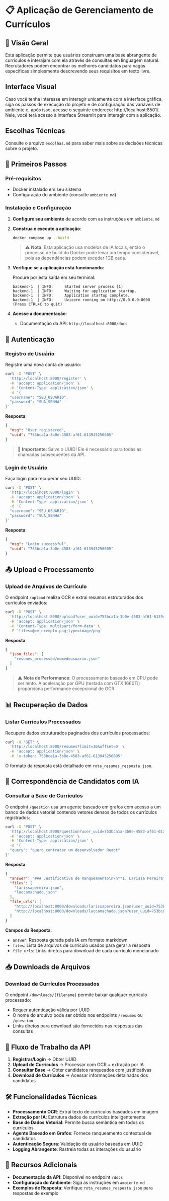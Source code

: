 # 📋 Aplicação de Gerenciamento de Currículos

## 🎯 Visão Geral

Esta aplicação permite que usuários construam uma base abrangente de currículos e interajam com ela através de consultas em linguagem natural. Recrutadores podem encontrar os melhores candidatos para vagas específicas simplesmente descrevendo seus requisitos em texto livre.

## Interface Visual 

Caso você tenha interesse em interagir unicamente com a interface gráfica, siga os passos de execução do projeto e de configuração das variáveis de ambiente e, após isso, acesse o seguinte endereço: http://localhost:8501/. Nele, você terá acesso à interface Streamlit para interagir com a aplicação.

## Escolhas Técnicas

Consulte o arquivo `escolhas.md` para saber mais sobre as decisões técnicas sobre o projeto.

## 🚀 Primeiros Passos

### Pré-requisitos

- Docker instalado em seu sistema
- Configuração do ambiente (consulte `ambiente.md`)

### Instalação e Configuração

1. **Configure seu ambiente** de acordo com as instruções em `ambiente.md`

2. **Construa e execute a aplicação**:
   ```bash
   docker compose up --build
   ```

   > ⚠️ **Nota**: Esta aplicação usa modelos de IA locais, então o processo de build do Docker pode levar um tempo considerável, pois as dependências podem exceder 1GB cada.

3. **Verifique se a aplicação está funcionando**:
   
   Procure por esta saída em seu terminal:
   ```
   backend-1  | INFO:     Started server process [1]
   backend-1  | INFO:     Waiting for application startup.
   backend-1  | INFO:     Application startup complete.
   backend-1  | INFO:     Uvicorn running on http://0.0.0.0:8000 (Press CTRL+C to quit)
   ```

4. **Acesse a documentação**:
   - Documentação da API: `http://localhost:8000/docs`

## 🔐 Autenticação

### Registro de Usuário

Registre uma nova conta de usuário:

```bash
curl -X 'POST' \
  'http://localhost:8000/register' \
  -H 'accept: application/json' \
  -H 'Content-Type: application/json' \
  -d '{
  "username": "SEU_USUÁRIO",
  "password": "SUA_SENHA"
}'
```

**Resposta**:
```json
{
  "msg": "User registered",
  "uuid": "753bca1a-3b0e-4583-af61-613945256605"
}
```

> 🔑 **Importante**: Salve o UUID! Ele é necessário para todas as chamadas subsequentes da API.

### Login de Usuário

Faça login para recuperar seu UUID:

```bash
curl -X 'POST' \
  'http://localhost:8000/login' \
  -H 'accept: application/json' \
  -H 'Content-Type: application/json' \
  -d '{
  "username": "SEU_USUÁRIO",
  "password": "SUA_SENHA"
}'
```

**Resposta**:
```json
{
  "msg": "Login successful",
  "uuid": "753bca1a-3b0e-4583-af61-613945256605"
}
```

## 📤 Upload e Processamento

### Upload de Arquivos de Currículo

O endpoint `/upload` realiza OCR e extrai resumos estruturados dos currículos enviados:

```bash
curl -X 'POST' \
  'http://localhost:8000/upload?user_uuid=753bca1a-3b0e-4583-af61-613945256605' \
  -H 'accept: application/json' \
  -H 'Content-Type: multipart/form-data' \
  -F 'files=@cv_exemplo.png;type=image/png'
```

**Resposta**:
```json
{
  "json_files": [
    "resumes_processed/nomedousuario.json"
  ]
}
```

> ⚠️ **Nota de Performance**: O processamento baseado em CPU pode ser lento. A aceleração por GPU (testada com GTX 1660Ti) proporciona performance excepcional de OCR.

## 📊 Recuperação de Dados

### Listar Currículos Processados

Recupere dados estruturados paginados dos currículos processados:

```bash
curl -X 'GET' \
  'http://localhost:8000/resumes?limit=10&offset=0' \
  -H 'accept: application/json' \
  -H 'x-token: 753bca1a-3b0e-4583-af61-613945256605'
```

O formato da resposta está detalhado em `rota_resumes_resposta.json`.

## 🤖 Correspondência de Candidatos com IA

### Consultar a Base de Currículos

O endpoint `/question` usa um agente baseado em grafos com acesso a um banco de dados vetorial contendo vetores densos de todos os currículos registrados:

```bash
curl -X 'POST' \
  'http://localhost:8000/question?user_uuid=753bca1a-3b0e-4583-af61-613945256605' \
  -H 'accept: application/json' \
  -H 'Content-Type: application/json' \
  -d '{
  "query": "quero contratar um desenvolvedor React"
}'
```

**Resposta**:
```json
{
  "answer": "### Justificativa de Ranqueamento\n\n**1. Larissa Pereira**\n\nLarissa é a candidata mais adequada para a vaga de desenvolvedor React. Seu currículo a descreve como \"specializing in React and responsive design with a passion for clean UI\", o que demonstra um foco e expertise claros na tecnologia. Além disso, sua experiência como \"Frontend Developer - InovaData (2020-2021): Developed\" indica que ela possui experiência prática e relevante no desenvolvimento de interfaces. A menção de suas habilidades técnicas incluindo \"HTML\", \"CSS\", \"JavaScript\", e \"React\" reforça sua base sólida para a posição.\n\n**2. Lucca Machado**\n\nLucca é um forte segundo candidato, com experiência em \"APIs with front-end interfaces using React and Python\". Embora sua experiência seja mais abrangente, incluindo Python, o que pode ser um diferencial dependendo dos requisitos exatos do projeto, Larissa se destaca por sua especialização explícita em React e design responsivo, que são cruciais para um desenvolvedor React dedicado.\n\n### Arquivos de Currículos Utilizados:\n\n*   larissapereira.json\n*   luccamachado.json",
  "files": [
    "larissapereira.json",
    "luccamachado.json"
  ],
  "file_urls": [
    "http://localhost:8000/downloads/larissapereira.json?user_uuid=753bca1a-3b0e-4583-af61-613945256605",
    "http://localhost:8000/downloads/luccamachado.json?user_uuid=753bca1a-3b0e-4583-af61-613945256605"
  ]
}
```

**Campos da Resposta**:
- `answer`: Resposta gerada pela IA em formato markdown
- `files`: Lista de arquivos de currículo usados para gerar a resposta
- `file_urls`: Links diretos para download de cada currículo mencionado

## 📥 Downloads de Arquivos

### Download de Currículos Processados

O endpoint `/downloads/{filename}` permite baixar qualquer currículo processado:

- Requer autenticação válida por UUID
- O nome do arquivo pode ser obtido nos endpoints `/resumes` ou `/question`
- Links diretos para download são fornecidos nas respostas das consultas

## 🔄 Fluxo de Trabalho da API

1. **Registrar/Login** → Obter UUID
2. **Upload de Currículos** → Processar com OCR + extração por IA
3. **Consultar Base** → Obter candidatos ranqueados com justificativas
4. **Download de Currículos** → Acessar informações detalhadas dos candidatos

## 🛠️ Funcionalidades Técnicas

- **Processamento OCR**: Extrai texto de currículos baseados em imagem
- **Extração por IA**: Estrutura dados de currículos inteligentemente
- **Base de Dados Vetorial**: Permite busca semântica em todos os currículos
- **Agente Baseado em Grafos**: Fornece ranqueamento contextual de candidatos
- **Autenticação Segura**: Validação de usuário baseada em UUID
- **Logging Abrangente**: Rastreia todas as interações do usuário

## 📝 Recursos Adicionais

- **Documentação da API**: Disponível no endpoint `/docs`
- **Configuração do Ambiente**: Siga as instruções em `ambiente.md`
- **Exemplos de Resposta**: Verifique `rota_resumes_resposta.json` para respostas de exemplo
